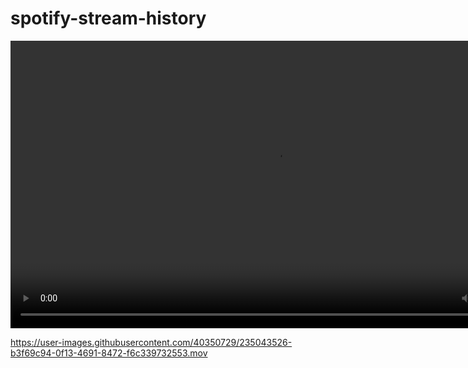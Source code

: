 # spotify-stream-history

<video width="850" height="460" controls autoplay=1>
<source src="vid/combined_df.mov">
</video>

https://user-images.githubusercontent.com/40350729/235043526-b3f69c94-0f13-4691-8472-f6c339732553.mov
